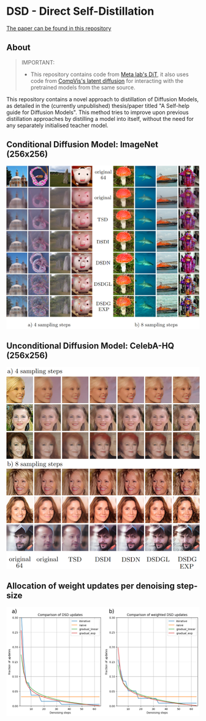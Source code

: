# DSD - Direct Self-Distillation

[The paper can be found in this repository](https://github.com/Pmobilee/DSD/blob/main/Paper.pdf)

## About

> IMPORTANT:
> * This repository contains code from [Meta lab's DiT](https://github.com/facebookresearch/DiT), it also uses code from [CompVis's latent diffusion](https://github.com/CompVis/latent-diffusion) for interacting with the pretrained models from the same source.

This repository contains a novel approach to distillation of Diffusion Models, as detailed in the (currently unpublished) thesis/paper titled "A Self-help guide for Diffusion Models". This method tries to improve upon previous distillation approaches by distilling a model into itself, without the need for any separately initialised teacher model.

## Conditional Diffusion Model: ImageNet (256x256)

![Cin256](https://github.com/Pmobilee/DSD/blob/main/readme/Cin256.png?raw=true)

## Unconditional Diffusion Model: CelebA-HQ (256x256)

![Celeb](https://github.com/Pmobilee/DSD/blob/main/readme/Celeb.png?raw=true)

## Allocation of weight updates per denoising step-size

![Updates](https://github.com/Pmobilee/DSD/blob/main/readme/Updates.png?raw=true)

